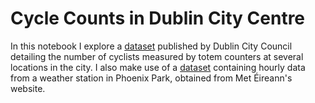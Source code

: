 # Cycle Counts in Dublin City Centre

In this notebook I explore a [dataset](https://data.smartdublin.ie/dataset/dublin-city-centre-cycle-counts) published by Dublin City Council detailing the number of cyclists measured by totem counters at several locations in the city.
I also make use of a [dataset](https://www.met.ie/climate/available-data/historical-data) containing hourly data from a weather station in Phoenix Park, obtained from Met Éireann's website. 

